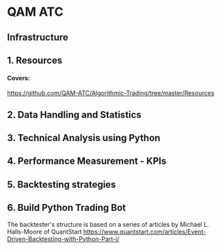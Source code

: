# QAM ATC

## Infrastructure

## 1. Resources
####  Covers: 

https://github.com/QAM-ATC/Algorithmic-Trading/tree/master/Resources
## 2. Data Handling and Statistics
## 3. Technical Analysis using Python 
## 4. Performance Measurement - KPIs
## 5. Backtesting strategies 
## 6. Build Python Trading Bot 


The backtester's structure is based on a series of articles by Michael L. Halls-Moore of QuantStart
https://www.quantstart.com/articles/Event-Driven-Backtesting-with-Python-Part-i/

